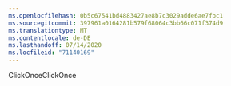 ```yaml
---
ms.openlocfilehash: 0b5c67541bd4883427ae8b7c3029adde6ae7fbc1
ms.sourcegitcommit: 397961a0164281b579f68064c3bb66c071f374d9
ms.translationtype: MT
ms.contentlocale: de-DE
ms.lasthandoff: 07/14/2020
ms.locfileid: "71140169"
---
```

<span data-ttu-id="bf47f-101">ClickOnce</span><span class="sxs-lookup"><span data-stu-id="bf47f-101">ClickOnce</span></span>